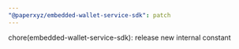 ```yaml
---
"@paperxyz/embedded-wallet-service-sdk": patch
---
```


chore(embedded-wallet-service-sdk): release new internal constant

